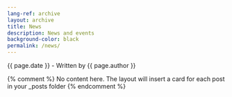 ```yaml
---
lang-ref: archive
layout: archive
title: News
description: News and events
background-color: black
permalink: /news/
---
```

<p>{{ page.date }} - Written by {{ page.author }}</p>

{% comment %}
  No content here. The layout will insert a card for each post in your _posts folder
{% endcomment %}
